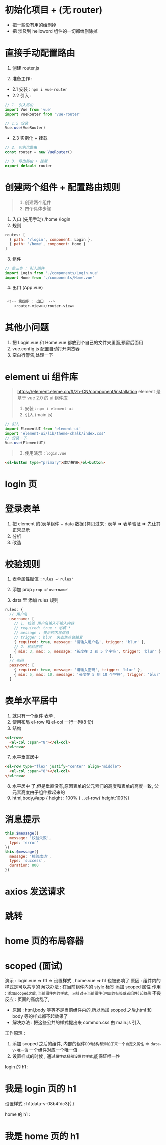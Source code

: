 # 初始化项目 + (无 router)

- 把一些没有用的给删掉
- 把 涉及到 helloword 组件的一切都给删除掉

# 直接手动配置路由

1. 创建 router.js

2. 准备工作 :

- 2.1 安装 : `npm i vue-router`
- 2.2 引入 :

```js
// 1. 引入路由
import Vue from 'vue'
import VueRouter from 'vue-router'

// 1.5 安装
Vue.use(VueRouter)
```

- 2.3 实例化 + 挂载

```js
// 2. 实例化路由
const router = new VueRouter()

// 3. 导出路由 + 挂载
export default router
```

# 创建两个组件 + 配置路由规则

> 1. 创建两个组件
> 2. 四个具体步骤

1.  入口 (先用手动) /home /login
2.  规则

```js
routes: [
  { path: '/login', component: Login },
  { path: '/home', component: Home }
]
```

3.  组件

```js
// 第三步 : 引入组件
import Login from './components/Login.vue'
import Home from './components/Home.vue'
```

4.  出口 (App.vue)

```js

 <!-- 第四步 : 出口  -->
    <router-view></router-view>
```

# 其他小问题

1. 把 Login.vue 和 Home.vue 都放到个自己的文件夹里面,预留后面用
2. vue.config.js 配置自动打开浏览器
3. 空白行警告,处理一下

# element ui 组件库

> https://element.eleme.cn/#/zh-CN/component/installation
> element 是基于 vue 2.0 的 ui 组件库
>
> 1. 安装 : `npm i element-ui`
> 2. 引入 (main.js)

```js
// 引入
import ElementUI from 'element-ui'
import 'element-ui/lib/theme-chalk/index.css'
// 安装一下
Vue.use(ElementUI)
```

> 3. 使用演示 : `login.vue`

```html
<el-button type="primary">成功按钮</el-button>
```

# login 页

# 登录表单

1. 把 element 的(表单组件 + data 数据 )拷贝过来 : 表单 => 表单验证 => 先让其正常显示
2. 分析
3. 改造

# 校验规则

1. 表单属性赋值
   `:rules ='rules'`
2. 添加 prop
   `prop ='username'`

3. data 里 添加 rules 规则

```js
rules: {
  // 用户名
  username: [
    // 1. 校验 用户名输入不输入内容
    // required: true : 必填 *
    // message : 提示的内容信息
    // trigger : blur  失去焦点会触发
    { required: true, message: '请输入用户名', trigger: 'blur' },
    // 2. 校验格式
    { min: 3, max: 5, message: '长度在 3 到 5 个字符', trigger: 'blur' }
  ],
  // 密码
  password: [
    { required: true, message: '请输入密码', trigger: 'blur' },
    { min: 5, max: 10, message: '长度在 5 到 10 个字符', trigger: 'blur' }
  ]
```

# 表单水平居中

1. 就只有一个组件 表单 ,
2. 使用布局 el-row 和 el-col 一行一列(8 份)
3. 结构

```html
<el-row>
  <el-col :span="8"></el-col>
</el-row>
```

7. 水平垂直居中

```html
<el-row type="flex" justify="center" align="middle">
  <el-col :span="8"></el-col>
</el-row>
```

8. 水平居中 了,但是垂直没有,原因表单的父元素们的高度和表单的高度一致,
   父元素高度由子组件撑起来的
9. html,body,#app { height : 100% } , .el-row{ height:100%}

# 消息提示

```js
this.$message({
  message: '校验失败',
  type: 'error'
})
this.$message({
  message: '校验成功',
  type: 'success',
  duration: 800
})
```

# axios 发送请求

# 跳转

# home 页的布局容器

# scoped (面试)

演示 : login.vue => h1 => 设置样式 , home.vue => h1 也被影响了
原因 : 组件内的样式是可以共享的
解决办法 : 在当前组件内的 style 标签 添加 scoped 属性
作用 : `添加scoped之后,当前组件内的样式, 只针对于当前组件(内部的标签或者组件)起效果`
不良反应 : 页面的高度乱了,

- 原因 : html,body 等等不是当前组件内的,所以添加 scoped 之后,html 和 body 等的样式都不起效果了
- 解决办法 : 把这些公共的样式提出来 common.css 由 main.js 引入

工作原理 :

1. 添加 scoped 之后的组件, 内部的组件`DOM结构都添加了来一个自定义属性` => `data-v-唯一值`
   一个组件对应一个唯一值
2. 设置样式的时候 , 通过`属性选择器设置的样式`,能保证唯一性

login 的 h1 : <h1 data-v-08b4fdc3="">我是 login 页的 h1</h1>
设置样式 : h1[data-v-08b4fdc3]{ }

home 的 h1 : <h1 data-v-74b1de62="">我是 home 页的 h1</h1>
